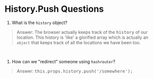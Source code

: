 # **History.Push Questions**

1. What is the `history` object?
>Answer: The browser actually keeps track of the <kbd>history</kbd> of our location. This history is 'like' a glorified array which is actually an `object` that keeps track of all the locations we have been too. 

&nbsp;

1. How can we "redirect" someone using `hashrouter`?
>Answer: <kbd>this.props.history.push('/somewhere');</kbd>